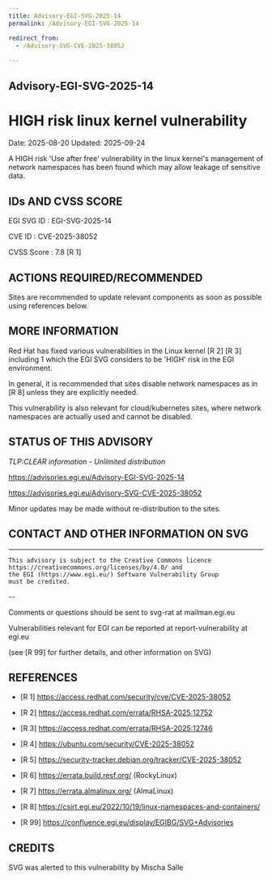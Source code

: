 ```yaml
---
title: Advisory-EGI-SVG-2025-14
permalink: /Advisory-EGI-SVG-2025-14

redirect_from:
  - /Advisory-SVG-CVE-2025-38052
  
---
```


## Advisory-EGI-SVG-2025-14

# HIGH risk linux kernel vulnerability

Date:        2025-08-20 
Updated:     2025-09-24


A HIGH risk 'Use after free' vulnerability in the linux kernel's 
management of network namespaces has been found which may allow 
leakage of sensitive data. 

## IDs AND CVSS SCORE      

EGI SVG ID : EGI-SVG-2025-14
    
CVE ID     : CVE-2025-38052

CVSS Score : 7.8 [R 1]
    

## ACTIONS REQUIRED/RECOMMENDED

Sites are recommended to update relevant components as soon as possible 
using references below.


## MORE INFORMATION

Red Hat has fixed various vulnerabilities in the Linux kernel [R 2] [R 3]
including 1 which the EGI SVG considers to be 'HIGH' risk in the
EGI environment.

In general, it is recommended that sites disable network namespaces as
in [R 8] unless they are explicitly needed.

This vulnerability is also relevant for cloud/kubernetes sites, where 
network namespaces are actually used and cannot be disabled.
    
## STATUS OF THIS ADVISORY
                        
_TLP:CLEAR information - Unlimited distribution_ 
 
 https://advisories.egi.eu/Advisory-EGI-SVG-2025-14 

 https://advisories.egi.eu/Advisory-SVG-CVE-2025-38052

Minor updates may be made without re-distribution to the sites.


## CONTACT AND OTHER INFORMATION ON SVG

-----------------------------
    This advisory is subject to the Creative Commons licence 
    https://creativecommons.org/licenses/by/4.0/ and
    the EGI (https://www.egi.eu/) Software Vulnerability Group 
    must be credited.
--

    
Comments or questions should be sent to
	svg-rat at mailman.egi.eu

Vulnerabilities relevant for EGI can be reported at
	report-vulnerability at egi.eu
    
(see [R 99] for further details, and other information on SVG)
    
    
## REFERENCES


- [R 1] <https://access.redhat.com/security/cve/CVE-2025-38052>

- [R 2] <https://access.redhat.com/errata/RHSA-2025:12752>

- [R 3] <https://access.redhat.com/errata/RHSA-2025:12746>
    
- [R 4] <https://ubuntu.com/security/CVE-2025-38052>

- [R 5] <https://security-tracker.debian.org/tracker/CVE-2025-38052>

- [R 6] <https://errata.build.resf.org/>   (RockyLinux)

- [R 7] <https://errata.almalinux.org/>  (AlmaLinux)

- [R 8] <https://csirt.egi.eu/2022/10/19/linux-namespaces-and-containers/>
    

- [R 99] <https://confluence.egi.eu/display/EGIBG/SVG+Advisories>

## CREDITS

SVG was alerted to this vulnerability by Mischa Salle

